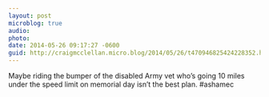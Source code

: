 ```yaml
---
layout: post
microblog: true
audio: 
photo: 
date: 2014-05-26 09:17:27 -0600
guid: http://craigmcclellan.micro.blog/2014/05/26/t470946825424228352.html
---
```

Maybe riding the bumper of the disabled Army vet who’s going 10 miles under the speed limit on memorial day isn’t the best plan. #ashamec

